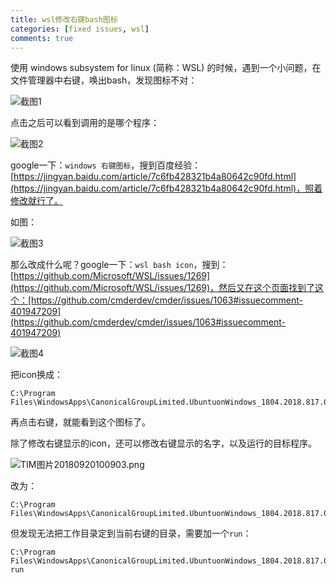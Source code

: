 ```yaml
---
title: wsl修改右键bash图标
categories: [fixed issues, wsl]
comments: true
---
```


使用 windows subsystem for linux (简称：WSL) 的时候，遇到一个小问题，在文件管理器中右键，唤出bash，发现图标不对：

![截图1](https://i.loli.net/2018/09/19/5ba25208ca7de.png)

<!-- more -->

点击之后可以看到调用的是哪个程序：

![截图2](https://i.loli.net/2018/09/19/5ba254dbe66ea.png)

google一下：`windows 右键图标`，搜到百度经验：[https://jingyan.baidu.com/article/7c6fb428321b4a80642c90fd.html](https://jingyan.baidu.com/article/7c6fb428321b4a80642c90fd.html)，照着修改就行了。

如图：

![截图3](https://i.loli.net/2018/09/19/5ba255cbd964f.png)

那么改成什么呢？google一下：`wsl bash icon`，搜到：[https://github.com/Microsoft/WSL/issues/1269](https://github.com/Microsoft/WSL/issues/1269)，然后又在这个页面找到了这个：[https://github.com/cmderdev/cmder/issues/1063#issuecomment-401947209](https://github.com/cmderdev/cmder/issues/1063#issuecomment-401947209)

![截图4](https://i.loli.net/2018/09/20/5ba2ffde07591.png)

把icon换成：

```
C:\Program Files\WindowsApps\CanonicalGroupLimited.UbuntuonWindows_1804.2018.817.0_x64__79rhkp1fndgsc\ubuntu.exe 
```

再点击右键，就能看到这个图标了。

除了修改右键显示的icon，还可以修改右键显示的名字，以及运行的目标程序。

![TIM图片20180920100903.png](https://i.loli.net/2018/09/20/5ba301516885f.png)

改为：

```
C:\Program Files\WindowsApps\CanonicalGroupLimited.UbuntuonWindows_1804.2018.817.0_x64__79rhkp1fndgsc\ubuntu.exe
```

但发现无法把工作目录定到当前右键的目录，需要加一个`run`：

```
C:\Program Files\WindowsApps\CanonicalGroupLimited.UbuntuonWindows_1804.2018.817.0_x64__79rhkp1fndgsc\ubuntu.exe run
```

